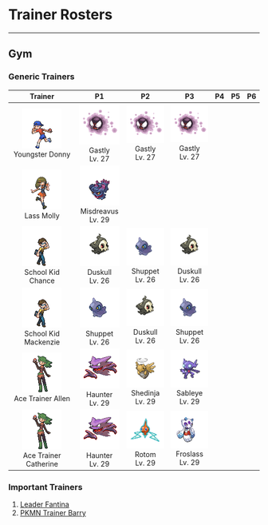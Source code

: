 # Trainer Rosters

---

## Gym


### Generic Trainers

| Trainer | P1 | P2 | P3 | P4 | P5 | P6 |
|:-------:|:--:|:--:|:--:|:--:|:--:|:--:|
| ![Youngster Donny](../../assets/trainers/youngster.png "Youngster Donny")<br>Youngster Donny | ![Gastly](../../assets/sprites/gastly/front.gif "Gastly")<br>Gastly<br>Lv. 27 | ![Gastly](../../assets/sprites/gastly/front.gif "Gastly")<br>Gastly<br>Lv. 27 | ![Gastly](../../assets/sprites/gastly/front.gif "Gastly")<br>Gastly<br>Lv. 27 |
| ![Lass Molly](../../assets/trainers/lass.png "Lass Molly")<br>Lass Molly | ![Misdreavus](../../assets/sprites/misdreavus/front.gif "Misdreavus")<br>Misdreavus<br>Lv. 29 |
| ![School Kid Chance](../../assets/trainers/school_kid.png "School Kid Chance")<br>School Kid Chance | ![Duskull](../../assets/sprites/duskull/front.gif "Duskull")<br>Duskull<br>Lv. 26 | ![Shuppet](../../assets/sprites/shuppet/front.gif "Shuppet")<br>Shuppet<br>Lv. 26 | ![Duskull](../../assets/sprites/duskull/front.gif "Duskull")<br>Duskull<br>Lv. 26 |
| ![School Kid Mackenzie](../../assets/trainers/school_kid.png "School Kid Mackenzie")<br>School Kid Mackenzie | ![Shuppet](../../assets/sprites/shuppet/front.gif "Shuppet")<br>Shuppet<br>Lv. 26 | ![Duskull](../../assets/sprites/duskull/front.gif "Duskull")<br>Duskull<br>Lv. 26 | ![Shuppet](../../assets/sprites/shuppet/front.gif "Shuppet")<br>Shuppet<br>Lv. 26 |
| ![Ace Trainer Allen](../../assets/trainers/ace_trainer.png "Ace Trainer Allen")<br>Ace Trainer Allen | ![Haunter](../../assets/sprites/haunter/front.gif "Haunter")<br>Haunter<br>Lv. 29 | ![Shedinja](../../assets/sprites/shedinja/front.gif "Shedinja")<br>Shedinja<br>Lv. 29 | ![Sableye](../../assets/sprites/sableye/front.gif "Sableye")<br>Sableye<br>Lv. 29 |
| ![Ace Trainer Catherine](../../assets/trainers/ace_trainer.png "Ace Trainer Catherine")<br>Ace Trainer Catherine | ![Haunter](../../assets/sprites/haunter/front.gif "Haunter")<br>Haunter<br>Lv. 29 | ![Rotom](../../assets/sprites/rotom/front.gif "Rotom")<br>Rotom<br>Lv. 29 | ![Froslass](../../assets/sprites/froslass/front.gif "Froslass")<br>Froslass<br>Lv. 29 |


### Important Trainers

1. [Leader Fantina](important_trainers.md#leader-fantina)
1. [PKMN Trainer Barry](important_trainers.md#pkmn-trainer-barry)
